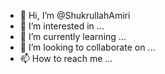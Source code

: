 - 👋 Hi, I’m @ShukrullahAmiri
- 👀 I’m interested in ...
- 🌱 I’m currently learning ...
- 💞️ I’m looking to collaborate on ...
- 📫 How to reach me ...

<!---
ShukrullahAmiri/ShukrullahAmiri is a ✨ special ✨ repository because its `README.md` (this file) appears on your GitHub profile.
You can click the Preview link to take a look at your changes.
--->
